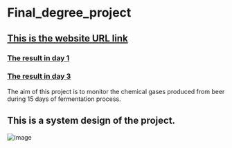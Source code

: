 # Final_degree_project
 
## [This is the website URL link](https://enose-degree-project-june-2023.netlify.app/)



### [The result in day 1](https://www.youtube.com/watch?v=TVzJxDt5g6k)
### [The result in day 3](https://www.youtube.com/watch?v=P2bCbPN4r-U)


The aim of this project is to monitor the chemical gases produced from beer during 15 days of fermentation process. 


## This is a system design of the project.
![image](https://user-images.githubusercontent.com/118713625/230041159-1349cbe9-ed00-4021-bf23-3569c23ad912.png)

